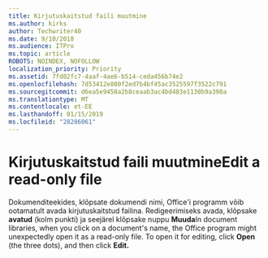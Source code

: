```yaml
---
title: Kirjutuskaitstud faili muutmine
ms.author: kirks
author: Techwriter40
ms.date: 9/10/2018
ms.audience: ITPro
ms.topic: article
ROBOTS: NOINDEX, NOFOLLOW
localization_priority: Priority
ms.assetid: 7fd02fc7-4aaf-4ae6-b514-ceda456b74e2
ms.openlocfilehash: 7d53412e880f2ed7b4bf45ac3525597f3522c791
ms.sourcegitcommit: d6ea5e9458a2b8ceaab3ac4bd483e1130b9a398a
ms.translationtype: MT
ms.contentlocale: et-EE
ms.lasthandoff: 01/15/2019
ms.locfileid: "28286061"
---
```

# <a name="edit-a-read-only-file"></a><span data-ttu-id="f77b0-102">Kirjutuskaitstud faili muutmine</span><span class="sxs-lookup"><span data-stu-id="f77b0-102">Edit a read-only file</span></span>

<span data-ttu-id="f77b0-p101">Dokumenditeekides, klõpsate dokumendi nimi, Office'i programm võib ootamatult avada kirjutuskaitstud failina. Redigeerimiseks avada, klõpsake **avatud** (kolm punkti) ja seejärel klõpsake nuppu **Muuda**</span><span class="sxs-lookup"><span data-stu-id="f77b0-p101">In document libraries, when you click on a document's name, the Office program might unexpectedly open it as a read-only file. To open it for editing, click **Open** (the three dots), and then click **Edit.**</span></span>
  

